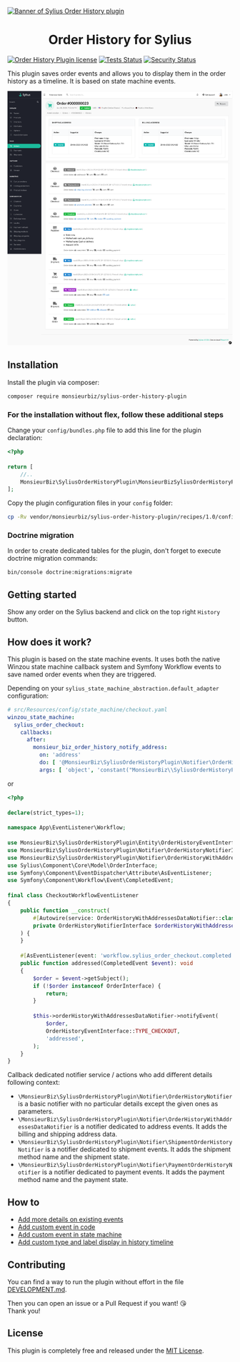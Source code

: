 [![Banner of Sylius Order History plugin](docs/images/banner.jpg)](https://monsieurbiz.com/agence-web-experte-sylius)

<h1 align="center">Order History for Sylius</h1>

[![Order History Plugin license](https://img.shields.io/github/license/monsieurbiz/SyliusOrderHistoryPlugin?public&nocache)](https://github.com/monsieurbiz/SyliusOrderHistoryPlugin/blob/master/LICENSE)
[![Tests Status](https://github.com/monsieurbiz/SyliusOrderHistoryPlugin/actions/workflows/tests.yaml/badge.svg?branch=master&event=push)](https://github.com/monsieurbiz/SyliusOrderHistoryPlugin/actions?query=workflow%3ATests)
[![Security Status](https://github.com/monsieurbiz/SyliusOrderHistoryPlugin/actions/workflows/security.yaml/badge.svg?branch=master&event=push)](https://github.com/monsieurbiz/SyliusOrderHistoryPlugin/actions?query=workflow%3ASecurity)

This plugin saves order events and allows you to display them in the order history as a timeline. It is based on state
machine events.

![Demo of the Order History](docs/images/demo.png)

## Installation

Install the plugin via composer:

```bash
composer require monsieurbiz/sylius-order-history-plugin
```

### For the installation without flex, follow these additional steps

Change your `config/bundles.php` file to add this line for the plugin declaration:

```php
<?php

return [
    //..
    MonsieurBiz\SyliusOrderHistoryPlugin\MonsieurBizSyliusOrderHistoryPlugin::class => ['all' => true],
];
```

Copy the plugin configuration files in your `config` folder:

```bash
cp -Rv vendor/monsieurbiz/sylius-order-history-plugin/recipes/1.0/config/ config
```

### Doctrine migration

In order to create dedicated tables for the plugin, don't forget to execute doctrine migration commands:

```bash
bin/console doctrine:migrations:migrate
```

## Getting started

Show any order on the Sylius backend and click on the top right `History` button.

## How does it work?

This plugin is based on the state machine events. It uses both the native Winzou state machine callback system and
Symfony Workflow events to save named order events when they are triggered. 

Depending on your `sylius_state_machine_abstraction.default_adapter` configuration:

```yaml
# src/Resources/config/state_machine/checkout.yaml
winzou_state_machine:
  sylius_order_checkout:
    callbacks:
      after:
        monsieur_biz_order_history_notify_address:
          on: 'address'
          do: [ '@MonsieurBiz\SyliusOrderHistoryPlugin\Notifier\OrderHistoryWithAddressesDataNotifier', 'notifyEvent' ]
          args: [ 'object', 'constant("MonsieurBiz\\SyliusOrderHistoryPlugin\\Entity\\OrderHistoryEventInterface::TYPE_CHECKOUT")', '"addressed"' ]
```

or

```php
<?php

declare(strict_types=1);

namespace App\EventListener\Workflow;

use MonsieurBiz\SyliusOrderHistoryPlugin\Entity\OrderHistoryEventInterface;
use MonsieurBiz\SyliusOrderHistoryPlugin\Notifier\OrderHistoryNotifierInterface;
use MonsieurBiz\SyliusOrderHistoryPlugin\Notifier\OrderHistoryWithAddressesDataNotifier;
use Sylius\Component\Core\Model\OrderInterface;
use Symfony\Component\EventDispatcher\Attribute\AsEventListener;
use Symfony\Component\Workflow\Event\CompletedEvent;

final class CheckoutWorkflowEventListener
{
    public function __construct(
        #[Autowire(service: OrderHistoryWithAddressesDataNotifier::class)]
        private OrderHistoryNotifierInterface $orderHistoryWithAddressesDataNotifier,
    ) {
    }

    #[AsEventListener(event: 'workflow.sylius_order_checkout.completed.addressed')]
    public function addressed(CompletedEvent $event): void
    {
        $order = $event->getSubject();
        if (!$order instanceof OrderInterface) {
            return;
        }

        $this->orderHistoryWithAddressesDataNotifier->notifyEvent(
            $order,
            OrderHistoryEventInterface::TYPE_CHECKOUT,
            'addressed',
        );
    }
}
```

Callback dedicated notifier service / actions who add different details following context:
* `\MonsieurBiz\SyliusOrderHistoryPlugin\Notifier\OrderHistoryNotifier` is a basic notifier with no particular details 
    except the given ones as parameters.
* `\MonsieurBiz\SyliusOrderHistoryPlugin\Notifier\OrderHistoryWithAddressesDataNotifier` is a notifier dedicated to
  address events. It adds the billing and shipping address data.
* `\MonsieurBiz\SyliusOrderHistoryPlugin\Notifier\ShipmentOrderHistoryNotifier` is a notifier dedicated to shipment
  events. It adds the shipment method name and the shipment state.
* `\MonsieurBiz\SyliusOrderHistoryPlugin\Notifier\PaymentOrderHistoryNotifier` is a notifier dedicated to payment 
    events. It adds the payment method name and the payment state.

## How to

* [Add more details on existing events](https://github.com/monsieurbiz/SyliusOrderHistoryPlugin/blob/master/docs/HOW-TO.md#add-more-details-on-existing-events)
* [Add custom event in code](https://github.com/monsieurbiz/SyliusOrderHistoryPlugin/blob/master/docs/HOW-TO.md#add-more-details-on-existing-events)
* [Add custom event in state machine](https://github.com/monsieurbiz/SyliusOrderHistoryPlugin/blob/master/docs/HOW-TO.md#add-more-details-on-existing-events)
* [Add custom type and label display in history timeline](https://github.com/monsieurbiz/SyliusOrderHistoryPlugin/blob/master/docs/HOW-TO.md#add-more-details-on-existing-events)

## Contributing

You can find a way to run the plugin without effort in the file [DEVELOPMENT.md](./DEVELOPMENT.md).

Then you can open an issue or a Pull Request if you want! 😘  
Thank you!

## License

This plugin is completely free and released under the [MIT License](https://github.com/monsieurbiz/SyliusOrderHistoryPlugin/blob/master/LICENSE).
